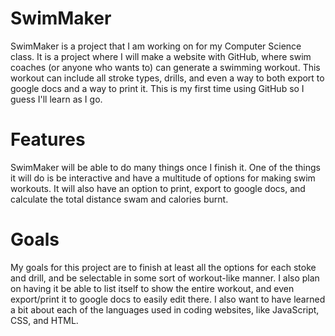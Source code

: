 # SwimMaker

SwimMaker is a project that I am working on for my Computer Science class. It is a project where I will make a website with GitHub, where swim coaches (or anyone who wants to) can generate a swimming workout. This workout can include all stroke types, drills, and even a way to both export to google docs and a way to print it. This is my first time using GitHub so I guess I'll learn as I go.


# Features

SwimMaker will be able to do many things once I finish it. One of the things it will do is be interactive and have a multitude of options for making swim workouts. It will also have an option to print, export to google docs, and calculate the total distance swam and calories burnt.


# Goals

My goals for this project are to finish at least all the options for each stoke and drill, and be selectable in some sort of workout-like manner. I also plan on having it be able to list itself to show the entire workout, and even export/print it to google docs to easily edit there. I also want to have learned a bit about each of the languages used in coding websites, like JavaScript, CSS, and HTML.
